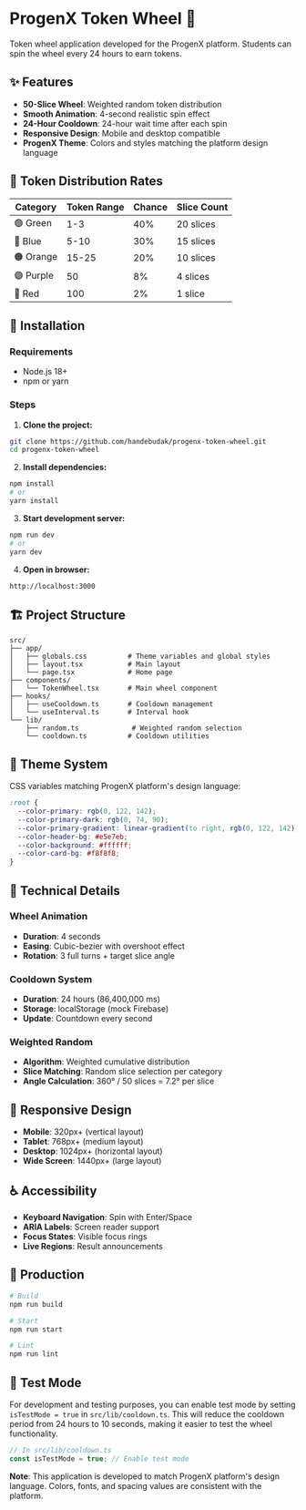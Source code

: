 # ProgenX Token Wheel 🎡

Token wheel application developed for the ProgenX platform. Students can spin the wheel every 24 hours to earn tokens.

## ✨ Features

- **50-Slice Wheel**: Weighted random token distribution
- **Smooth Animation**: 4-second realistic spin effect
- **24-Hour Cooldown**: 24-hour wait time after each spin
- **Responsive Design**: Mobile and desktop compatible
- **ProgenX Theme**: Colors and styles matching the platform design language

## 🎯 Token Distribution Rates

| Category | Token Range | Chance | Slice Count |
|----------|-------------|--------|-------------|
| 🟢 Green | 1-3 | 40% | 20 slices |
| 🔵 Blue | 5-10 | 30% | 15 slices |
| 🟠 Orange | 15-25 | 20% | 10 slices |
| 🟣 Purple | 50 | 8% | 4 slices |
| 🔴 Red | 100 | 2% | 1 slice |

## 🚀 Installation

### Requirements
- Node.js 18+ 
- npm or yarn

### Steps

1. **Clone the project:**
```bash
git clone https://github.com/handebudak/progenx-token-wheel.git
cd progenx-token-wheel
```

2. **Install dependencies:**
```bash
npm install
# or
yarn install
```

3. **Start development server:**
```bash
npm run dev
# or
yarn dev
```

4. **Open in browser:**
```
http://localhost:3000
```

## 🏗️ Project Structure

```
src/
├── app/
│   ├── globals.css          # Theme variables and global styles
│   ├── layout.tsx           # Main layout
│   └── page.tsx             # Home page
├── components/
│   └── TokenWheel.tsx       # Main wheel component
├── hooks/
│   ├── useCooldown.ts       # Cooldown management
│   └── useInterval.ts       # Interval hook
└── lib/
    ├── random.ts             # Weighted random selection
    └── cooldown.ts          # Cooldown utilities
```

## 🎨 Theme System

CSS variables matching ProgenX platform's design language:

```css
:root {
  --color-primary: rgb(0, 122, 142);
  --color-primary-dark: rgb(0, 74, 90);
  --color-primary-gradient: linear-gradient(to right, rgb(0, 122, 142), rgb(0, 74, 90));
  --color-header-bg: #e5e7eb;
  --color-background: #ffffff;
  --color-card-bg: #f8f8f8;
}
```

## 🔧 Technical Details

### Wheel Animation
- **Duration**: 4 seconds
- **Easing**: Cubic-bezier with overshoot effect
- **Rotation**: 3 full turns + target slice angle

### Cooldown System
- **Duration**: 24 hours (86,400,000 ms)
- **Storage**: localStorage (mock Firebase)
- **Update**: Countdown every second

### Weighted Random
- **Algorithm**: Weighted cumulative distribution
- **Slice Matching**: Random slice selection per category
- **Angle Calculation**: 360° / 50 slices = 7.2° per slice

## 📱 Responsive Design

- **Mobile**: 320px+ (vertical layout)
- **Tablet**: 768px+ (medium layout)
- **Desktop**: 1024px+ (horizontal layout)
- **Wide Screen**: 1440px+ (large layout)

## ♿ Accessibility

- **Keyboard Navigation**: Spin with Enter/Space
- **ARIA Labels**: Screen reader support
- **Focus States**: Visible focus rings
- **Live Regions**: Result announcements


## 🚀 Production

```bash
# Build
npm run build

# Start
npm run start

# Lint
npm run lint
```

## 🧪 Test Mode

For development and testing purposes, you can enable test mode by setting `isTestMode = true` in `src/lib/cooldown.ts`. This will reduce the cooldown period from 24 hours to 10 seconds, making it easier to test the wheel functionality.

```typescript
// In src/lib/cooldown.ts
const isTestMode = true; // Enable test mode
```

**Note**: This application is developed to match ProgenX platform's design language. Colors, fonts, and spacing values are consistent with the platform.